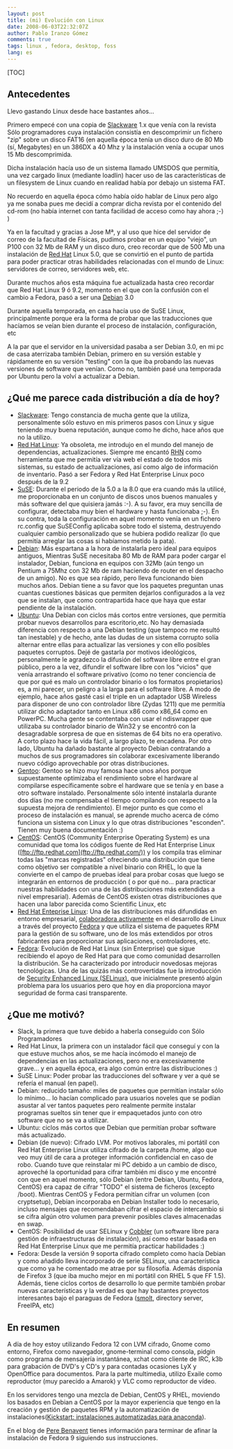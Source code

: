 ```yaml
---
layout: post
title: (mi) Evolución con Linux
date: 2008-06-03T22:32:07Z
author: Pablo Iranzo Gómez
comments: true
tags: linux , fedora, desktop, foss
lang: es
---
```


[TOC]

## Antecedentes

Llevo gastando Linux desde hace bastantes años...

Primero empecé con una copia de [Slackware](http://www.slackware.com/) 1.x que venía con la revista Sólo programadores cuya instalación consistía en descomprimir un fichero "zip" sobre un disco FAT16 (en aquella época tenía un disco duro de 80 Mb (sí, Megabytes) en un 386DX a 40 Mhz y la instalación venía a ocupar unos 15 Mb descomprimida.

Dicha instalación hacía uso de un sistema llamado UMSDOS que permitía, una vez cargado linux (mediante loadlin) hacer uso de las características de un filesystem de Linux cuando en realidad había por debajo un sistema FAT.

No recuerdo en aquella época cómo había oído hablar de Linux pero algo ya me sonaba pues me decidí a comprar dicha revista por el contenido del cd-rom (no había internet con tanta facilidad de acceso como hay ahora ;-) )

Ya en la facultad y gracias a Jose Mª, y al uso que hice del servidor de correo de la facultad de Físicas, pudimos probar en un equipo "viejo", un P100 con 32 Mb de RAM y un disco duro, creo recordar que de 500 Mb una instalación de [Red Hat](http://www.redhat.com/) Linux 5.0, que se convirtió en el punto de partida para poder practicar otras habilidades relacionadas con el mundo de Linux: servidores de correo, servidores web, etc.

Durante muchos años esta máquina fue actualizada hasta creo recordar que Red Hat Linux 9 ó 9.2, momento en el que con la confusión con el cambio a Fedora, pasó a ser una [Debian](http://www.debian.org/) 3.0

Durante aquella temporada, en casa hacía uso de SuSE Linux, principalmente porque era la forma de probar que las traducciones que hacíamos se veían bien durante el proceso de instalación, configuración,
etc

A la par que el servidor en la universidad pasaba a ser Debian 3.0, en mi pc de casa aterrizaba también Debian, primero en su versión estable y rápidamente en su versión "testing" con la que iba probando las nuevas versiones de software que venían. Como no, también pasé una temporada por Ubuntu pero la volví a actualizar a Debian.

## ¿Qué me parece cada distribución a día de hoy?

- [Slackware](http://www.slackware.com/): Tengo constancia de mucha gente que la utiliza, personalmente sólo estuvo en mis primeros pasos con Linux y sigue teniendo muy buena reputación, aunque como he dicho, hace años que no la utilizo.
- [Red Hat Linux](http://www.redhat.com/): Ya obsoleta, me introdujo en el mundo del manejo de dependencias, actualizaciones. Siempre me encantó [RHN](https://rhn.redhat.com) como herramienta que me permitía ver vía web el estado de todos mis sistemas, su estado de actualizaciones, así como algo de información de inventario. Pasó a ser Fedora y Red Hat Enterprise Linux poco después de la 9.2
- [SuSE](http://www.suse.de/): Durante el periodo de la 5.0 a la 8.0 que era cuando más la utilicé, me proporcionaba en un conjunto de discos unos buenos manuales y más software del que quisiera jamás :-). A su favor, era muy sencilla de configurar, detectaba muy bien el hardware y hasta funcionaba ;-). En su contra, toda la configuración en aquel momento venía en un fichero rc.config que SuSEConfig aplicaba sobre todo el sistema, destruyendo cualquier cambio personalizado que se hubiera podido realizar (lo que permitía arreglar las cosas si habíamos metido la pata).
- [Debian](http://www.debian.org/): Más espartana a la hora de instalarla pero ideal para equipos antiguos, Mientras SuSE necesitaba 80 Mb de RAM para poder cargar el instalador, Debian, funciona en equipos con 32Mb (aún tengo un Pentium a 75Mhz con 32 Mb de ram haciendo de router en el despacho de un amigo). No es que sea rápido, pero lleva funcionando bien muchos años. Debian tiene a su favor que los paquetes preguntan unas cuantas cuestiones básicas que permiten dejarlos configurados a la vez que se instalan, que como contrapartida hace que haya que estar pendiente de la instalación.
- [Ubuntu](http://www.ubuntu.com/): Una Debian con ciclos más cortos entre versiones, que permitía probar nuevos desarrollos para escritorio,etc. No hay demasiada diferencia con respecto a una Debian testing (que tampoco me resultó tan inestable) y de hecho, ante las dudas de un sistema corrupto solía alternar entre ellas para actualizar las versiones y con ello posibles paquetes corruptos. Dejé de gastarla por motivos ideológicos, personalmente le agradezco la difusión del software libre entre el gran público, pero a la vez, difundir el software libre con los "vicios" que venía arrastrando el software privativo (como no tener conciencia de que por qué es malo un controlador binario o los formatos propietarios) es, a mi parecer, un peligro a la larga para el software libre. A modo de ejemplo, hace años gasté casi el triple en un adaptador USB Wireless para disponer de uno con controlador libre (Zydas 1211) que me permitía utilizar dicho adaptador tanto en Linux x86 como x86_64 como en PowerPC. Mucha gente se contentaba con usar el ndiswrapper que utilizaba su controlador binario de Win32 y se encontró con la desagradable sorpresa de que en sistemas de 64 bits no era operativo. A corto plazo hace la vida fácil, a largo plazo, te encadena. Por otro lado, Ubuntu ha dañado bastante al proyecto Debian contratando a muchos de sus programadores sin colaborar excesivamente liberando nuevo código aprovechable por otras distribuciones.
- [Gentoo](http://www.gentoo.org/): Gentoo se hizo muy famosa hace unos años porque supuestamente optimizaba el rendimiento sobre el hardware al compilarse específicamente sobre el hardware que se tenía y en base a otro software instalado. Personalmente sólo intenté instalarla durante dos días (no me compensaba el tiempo compilando con respecto a la supuesta mejora de rendimiento). El mejor punto es que como el proceso de instalación es manual, se aprende mucho acerca de cómo funciona un sistema con Linux y lo que otras distribuciones "esconden". Tienen muy buena documentación :)
- [CentOS](http://www.centos.org/): CentOS (Community Enterprise Operating System) es una comunidad que toma los códigos fuente de Red Hat Enterprise Linux ([ftp://ftp.redhat.com](ftp://ftp.redhat.com/)) y los compila tras eliminar todas las "marcas registradas" ofreciendo una distribución que tiene como objetivo ser compatible a nivel binario con RHEL, lo que la convierte en el campo de pruebas ideal para probar cosas que luego se integrarán en entornos de producción ( o por qué no... para practicar nuestras habilidades con una de las distribuciones más extendidas a nivel empresarial). Además de CentOS existen otras distribuciones que hacen una labor parecida como Scientific Linux, etc
- [Red Hat Enteprise Linux](http://www.redhat.com/rhel/): Una de las distribuciones más difundidas en entorno empresarial, [colaboradora activamente](http://fedoraproject.org/wiki/RedHatContributions) en el desarrollo de Linux a través del proyecto [Fedora](http://fedoraproject.org/) y que utiliza el sistema de paquetes RPM para la gestión de su software, uno de los más extendidos por otros fabricantes para proporcionar sus aplicaciones, controladores, etc.
- [Fedora](http://fedoraproject.org/): Evolución de Red Hat Linux (sin Enterprise) que sigue recibiendo el apoyo de Red Hat para que como comunidad desarrollen la distribución. Se ha caracterizado por introducir novedosas mejoras tecnológicas. Una de las quizás más controvertidas fue la introducción de [Security Enhanced Linux (SELinux)]({filename}2008-01-04-Security-Enhanced-Linux-SELinux.en.md), que inicialmente presentó algún problema para los usuarios pero que hoy en dia proporciona mayor seguridad de forma casi transparente.

## ¿Que me motivó?

- Slack, la primera que tuve debido a haberla conseguido con Sólo Programadores
- Red Hat Linux, la primera con un instalador fácil que conseguí y con la que estuve muchos años, se me hacía incómodo el manejo de dependencias en las actualizaciones, pero no era excesivamente grave... y en aquella época, era algo común entre las distribuciones :)
- SuSE Linux: Poder probar las traducciones del software y ver a qué se refería el manual (en papel).
- Debian: reducido tamaño: miles de paquetes que permitían instalar sólo lo mínimo... lo hacían complicado para usuarios noveles que se podían asustar al ver tantos paquetes pero realmente permite instalar programas sueltos sin tener que ir empaquetados junto con otro software que no se va a utilizar.
- Ubuntu: ciclos más cortos que Debian que permitían probar software más actualizado.
- Debian (de nuevo): Cifrado LVM. Por motivos laborales, mi portátil con Red Hat Enterprise Linux utiliza cifrado de la carpeta /home, algo que veo muy útil de cara a proteger información confidencial en caso de robo. Cuando tuve que reinstalar mi PC debido a un cambio de disco, aproveché la oportunidad para cifrar también mi disco y me encontré con que en aquel momento, sólo Debian (entre Debian, Ubuntu, Fedora, CentOS) era capaz de cifrar "TODO" el sistema de ficheros (excepto /boot).
  Mientras CentOS y Fedora permitían cifrar un volumen (con cryptsetup), Debian incorporaba en Debian Installer todo lo necesario, incluso mensajes que recomendaban cifrar el espacio de intercambio si se cifra algún otro volumen para prevenir posibles claves almacenadas en swap.
- CentOS: Posibilidad de usar SELinux y [Cobbler](http://cobbler.et.redhat.com/) (un software libre para gestión de infraestructuras de instalación), así como estar basada en Red Hat Enterprise Linux que me permitía practicar habilidades :)
- Fedora: Desde la versión 9 soporta cifrado completo como hacía Debian y como añadido lleva incorporado de serie SELinux, una característica que como ya he comentado me atrae por su filosofía. Además disponía de Firefox 3 (que iba mucho mejor en mi portátil con RHEL 5 que FF 1.5). Además, tiene ciclos cortos de desarrollo lo que permite también probar nuevas características y la verdad es que hay bastantes proyectos interesantes bajo el paraguas de Fedora ([smolt](http://smolt.fedoraproject.org/), directory server, FreeIPA, etc)

## En resumen

A día de hoy estoy utilizando Fedora 12 con LVM cifrado, Gnome como entorno, Firefox como navegador, gnome-terminal como consola, pidgin como programa de mensajería instantánea, xchat como cliente de IRC, k3b para grabación de DVD's y CD's y para contadas ocasiones LyX y OpenOffice para documentos. Para la parte multimedia, utilizo Exaile como reproductor (muy parecido a Amarok) y VLC como reproductor de vídeo.

En los servidores tengo una mezcla de Debian, CentOS y RHEL, moviendo los basados en Debian a CentOS por la mayor experiencia que tengo en la creación y gestión de paquetes RPM y la automatización de instalaciones([Kickstart: instalaciones automatizadas para anaconda]({filename}2008-05-11-Kickstart-instalaciones.es.md)).

En el blog de [Pere Benavent](http://www.benavent.org/diario/2008/06/fedora-9-just-installed.html) tienes información para terminar de afinar la instalación de Fedora 9 siguiendo sus instrucciones.

